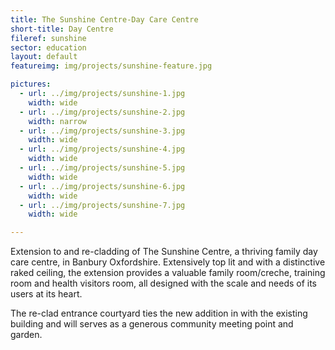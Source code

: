 ```yaml
---
title: The Sunshine Centre-Day Care Centre
short-title: Day Centre
fileref: sunshine
sector: education
layout: default
featureimg: img/projects/sunshine-feature.jpg

pictures:
  - url: ../img/projects/sunshine-1.jpg
    width: wide
  - url: ../img/projects/sunshine-2.jpg
    width: narrow
  - url: ../img/projects/sunshine-3.jpg
    width: wide
  - url: ../img/projects/sunshine-4.jpg
    width: wide
  - url: ../img/projects/sunshine-5.jpg
    width: wide
  - url: ../img/projects/sunshine-6.jpg
    width: wide
  - url: ../img/projects/sunshine-7.jpg
    width: wide

---
```


Extension to and re-cladding of The Sunshine Centre, a thriving family day care centre, in Banbury Oxfordshire.  Extensively top lit and with a distinctive raked ceiling, the extension provides a valuable family room/creche, training room and health visitors room, all designed with the scale and needs of its users at its heart.

The re-clad entrance courtyard ties the new addition in with the existing building and will serves as a generous community meeting point and garden.